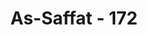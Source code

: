 ---
title: "As-Saffat - 172"
no: 172
arabic_no: ١٧٢
ayah: اِنَّهُمْ لَهُمُ الْمَنْصُوْرُوْنَۖ
translation: "(yaitu) mereka itu pasti akan mendapat pertolongan."
tafsir: "Allah menegaskan bahwa ketetapan-Nya telah berlaku sejak semula berkenaan dengan para rasul-Nya. Mereka itu dibela oleh Allah dan hamba-hamba-Nya yang beriman akan menang. Pernyataan bahwa Allah akan membantu para rasul-Nya ditegaskan dalam ayat lain:\n\nSesungguhnya Kami akan menolong rasul-rasul Kami dan orang-orang yang beriman dalam kehidupan dunia dan pada hari tampilnya para saksi (hari Kiamat) (al-Mu'min/40: 51)\n\nBahwa para rasul Allah beserta kaum yang beriman akan menang ditegaskan pula dalam ayat lain:\n\nAllah telah menetapkan, \"Aku dan rasul-rasul-Ku pasti menang.\" Sungguh, Allah Mahakuat, Mahaperkasa. (al-Mujadilah/58: 21)\n\nBukti ketetapan Allah itu sudah jelas dari pengalaman umat-umat terdahulu sebagaimana sudah dibaca kisah-kisah mereka dalam ayat-ayat sebelum ini, yaitu bahwa rasul-rasul Allah beserta mereka yang beriman mendapat pertolongan dari-Nya, sedangkan umat mereka yang durhaka mengalami kehancuran. Begitu pulalah Nabi Muhammad saw, beliau dan pengikutnya akan dibantu oleh Allah sebagaimana rasul-rasul-Nya yang lain, dan beliau beserta kaum Muslimin akan menang menghadapi kaum kafir Mekah, cepat atau lambat."
---